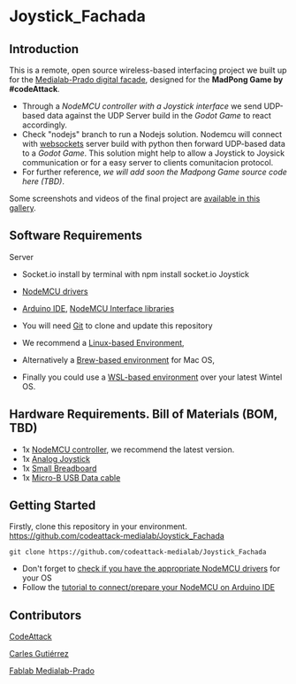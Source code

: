 # Joystick_Fachada
## Introduction

This is a remote, open source wireless-based interfacing project we built up for the [Medialab-Prado digital facade](https://www.medialab-prado.es/noticias/fachada-digital-informacion-tecnica-0), designed for the **MadPong Game by #codeAttack**. 

- Through a *NodeMCU controller with a Joystick interface* we send UDP-based data against the UDP Server build in the *Godot Game* to react accordingly. 
- Check "nodejs" branch to run a Nodejs solution. Nodemcu will connect with [websockets](https://socket.io/docs/) server build with python then forward UDP-based data to a *Godot Game*. This solution might help to allow a Joystick to Joysick communication or for a easy server to clients comunitacion protocol. 
- For further reference, *we will add soon the Madpong Game source code here (TBD)*.

Some screenshots and videos of the final project are [available in this gallery](https://www.flickr.com/photos/carlesgutierrez/sets/72157711220061241/).

## Software Requirements
Server

- Socket.io install by terminal with npm install socket.io
Joystick
- [NodeMCU drivers](https://github.com/nodemcu/nodemcu-devkit/tree/master/Drivers)
- [Arduino IDE](https://www.arduino.cc/en/Main/Software), [NodeMCU Interface libraries](http://arduino.esp8266.com/stable/package_esp8266com_index.json)

- You will need [Git](https://git-scm.com/) to clone and update this repository
- We recommend a [Linux-based Environment](https://www.debian.org/),
- Alternatively a [Brew-based environment](https://brew.sh/) for Mac OS, 
- Finally you could use a [WSL-based environment](https://docs.microsoft.com/en-us/windows/wsl/install-win10) over your latest Wintel OS.

## Hardware Requirements. Bill of Materials (BOM, TBD)

- 1x [NodeMCU controller](https://www.nodemcu.com/index_en.html#fr_54747661d775ef1a3600009e), we recommend the latest version.
- 1x [Analog Joystick](https://exploreembedded.com/wiki/Analog_JoyStick_with_Arduino)
- 1x [Small Breadboard](https://en.wikipedia.org/wiki/Breadboard)
- 1x [Micro-B USB Data cable](https://en.wikipedia.org/wiki/USB_hardware#Micro_connectors)

## Getting Started

Firstly, clone this repository in your environment. https://github.com/codeattack-medialab/Joystick_Fachada

```git clone https://github.com/codeattack-medialab/Joystick_Fachada```

- Don't forget to [check if you have the appropriate NodeMCU drivers](https://github.com/nodemcu/nodemcu-devkit/tree/master/Drivers) for your OS
- Follow the [tutorial to connect/prepare your NodeMCU on Arduino IDE](https://www.instructables.com/id/Quick-Start-to-Nodemcu-ESP8266-on-Arduino-IDE/)

## Contributors
[CodeAttack](https://www.medialab-prado.es/actividades/code-attack)

[Carles Gutiérrez](http://carlesgutierrez.github.io/)

[Fablab Medialab-Prado](https://www.medialab-prado.es/programas/fablab-laboratorio-de-fabricacion-digital)
